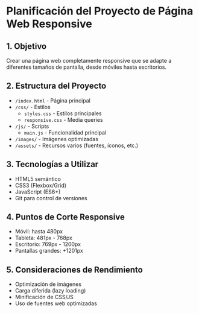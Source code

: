 # Planificación del Proyecto de Página Web Responsive

## 1. Objetivo
Crear una página web completamente responsive que se adapte a diferentes tamaños de pantalla, desde móviles hasta escritorios.

## 2. Estructura del Proyecto
- `/index.html` - Página principal
- `/css/` - Estilos
  - `styles.css` - Estilos principales
  - `responsive.css` - Media queries
- `/js/` - Scripts
  - `main.js` - Funcionalidad principal
- `/images/` - Imágenes optimizadas
- `/assets/` - Recursos varios (fuentes, íconos, etc.)

## 3. Tecnologías a Utilizar
- HTML5 semántico
- CSS3 (Flexbox/Grid)
- JavaScript (ES6+)
- Git para control de versiones

## 4. Puntos de Corte Responsive
- Móvil: hasta 480px
- Tableta: 481px - 768px
- Escritorio: 769px - 1200px
- Pantallas grandes: +1201px

## 5. Consideraciones de Rendimiento
- Optimización de imágenes
- Carga diferida (lazy loading)
- Minificación de CSS/JS
- Uso de fuentes web optimizadas